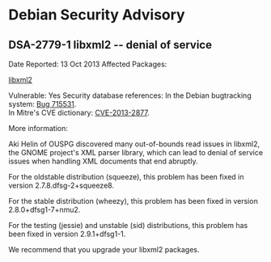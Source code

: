 
Debian Security Advisory
========================


DSA-2779-1 libxml2 -- denial of service
---------------------------------------



Date Reported:
13 Oct 2013
Affected Packages:

[libxml2](https://packages.debian.org/src:libxml2)

Vulnerable:
Yes
Security database references:
In the Debian bugtracking system: [Bug 715531](https://bugs.debian.org/cgi-bin/bugreport.cgi?bug=715531).  
In Mitre's CVE dictionary: [CVE-2013-2877](https://security-tracker.debian.org/tracker/CVE-2013-2877).  

More information:

Aki Helin of OUSPG discovered many out-of-bounds read issues in libxml2,
the GNOME project's XML parser library, which can lead to denial of
service issues when handling XML documents that end abruptly. 


For the oldstable distribution (squeeze), this problem has been fixed in
version 2.7.8.dfsg-2+squeeze8.


For the stable distribution (wheezy), this problem has been fixed in
version 2.8.0+dfsg1-7+nmu2.


For the testing (jessie) and unstable (sid) distributions, this
problem has been fixed in version 2.9.1+dfsg1-1.


We recommend that you upgrade your libxml2 packages.





